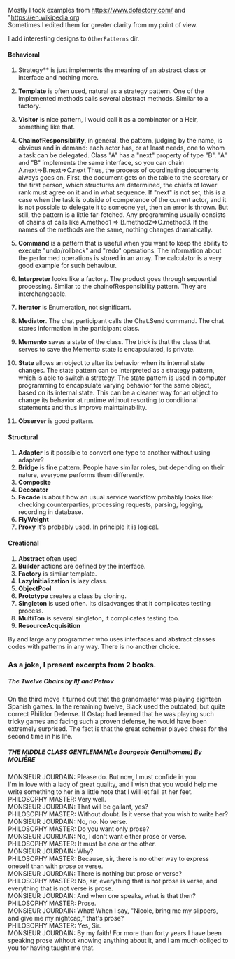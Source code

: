 
Mostly I took examples from <https://www.dofactory.com/> and "<https://en.wikipedia.org>  
Sometimes I edited them for greater clarity from my point of view. 

I add interesting designs to `OtherPatterns` dir.  

#### Behavioral
1. Strategy**  is just implements the meaning of an abstract class or interface and nothing more.
1. **Template** is often used, natural as a strategy pattern. One of the implemented methods calls several abstract methods. Similar to a factory.
1. **Visitor** is  nice pattern, I would call it  as a combinator or a Heir, something like that.
1. **ChainofResponsibility**, in general, the pattern, judging by the name, is obvious and in demand: each actor has, or at least needs, one to whom a task can be delegated.
Class "A" has a "next" property of type "B". "A" and "B" implements the same interface, so you can chain A.next=>B.next=>C.next
Thus, the process of coordinating documents always goes on. First, the document gets on the table to the secretary or the first person, which structures are determined, the chiefs of lower rank must agree on it and in what sequence.
If "next" is not set,  this is a case when the task is outside of competence of the current actor, and it is not possible to delegate it to someone yet, then an error is thrown.
But still, the pattern is a little far-fetched. Any programming usually consists of chains of calls like A.method1 => B.method2=>C.method3. If the names of the methods are the same, nothing changes dramatically.

1. **Command**  is a pattern that is useful when you want to keep the ability to execute "undo/rollback"  and "redo" operations. The information about the performed operations is stored in an array. The calculator is a very good example for such behaviour. 
1. **Interpreter**  looks like a factory. The product goes through sequential processing. Similar to the chainofResponsibility pattern.  They are interchangeable.
1. **Iterator**  is  Enumeration, not significant. 
1. **Mediator**. The chat participant calls the Chat.Send command. The chat stores information in the participant class.
1.  **Memento**  saves  a state of the class. The trick is that the class that serves to save the Memento state is encapsulated, is private. 
1. **State**  allows an object to alter its behavior when its internal state changes. 
The state pattern can be interpreted as a strategy pattern, which is able to switch a strategy. The state pattern is used in computer programming to encapsulate varying behavior for the same object, based on its internal state. This can be a cleaner way for an object to change its behavior at runtime without resorting to conditional statements and thus improve maintainability.
1. **Observer**  is good patterп.
   
 
#### Structural
1. **Adapter** Is it possible to convert one type to another without using adapter?
1. **Bridge**  is fine pattern. People have similar roles, but depending on their nature, everyone performs them differently.
1. **Composite**
1. **Decorator**
1. **Facade** is  about how an usual service workflow probably looks like: checking counterparties, processing requests, parsing, logging, recording in database.
1. **FlyWeight**
1. **Proxy**  It's probably used. In principle it is logical.
 
#### Creational
1. **Abstract**  often used
1. **Builder**  actions are defined by the interface. 
1. **Factory** is   similar template. 
1. **LazyInitialization**  is lazy class.
1. **ObjectPool**
1. **Prototype**  creates a class by cloning.
1. **Singleton**  is used often. Its disadvanges that it complicates testing process.   
1. **MultiTon**  is several singleton, it complicates testing too.
1. **ResourceAcquisition**

By and large any programmer who uses interfaces and abstract classes codes with patterns in any way. There is no another choice.
 
### As a joke, I present excerpts from 2 books.

##### The Twelve Chairs by Ilf and Petrov
On the third move it turned out that the grandmaster was playing eighteen Spanish games. In the remaining twelve, Black used the outdated, but quite correct Philidor Defense. If Ostap had learned that he was playing such tricky games and facing such a proven defense, he would have been extremely surprised. The fact is that the great schemer played chess for the second time in his life.

##### THE MIDDLE CLASS GENTLEMAN(Le Bourgeois Gentilhomme) By MOLIÈRE
MONSIEUR JOURDAIN: Please do. But now, I must confide in you.  
I'm in love with a lady of great quality, and I wish that you would help me write something to her in a little note that I will let fall at her feet.   
PHILOSOPHY MASTER: Very well.   
MONSIEUR JOURDAIN: That will be gallant, yes?   
PHILOSOPHY MASTER: Without doubt. Is it verse that you wish to write her?   
MONSIEUR JOURDAIN: No, no. No verse.   
PHILOSOPHY MASTER: Do you want only prose?   
MONSIEUR JOURDAIN: No, I don't want either prose or verse.   
PHILOSOPHY MASTER: It must be one or the other.   
MONSIEUR JOURDAIN: Why?   
PHILOSOPHY MASTER: Because, sir, there is no other way to express oneself than with prose or verse.   
MONSIEUR JOURDAIN: There is nothing but prose or verse?   
PHILOSOPHY MASTER: No, sir, everything that is not prose is verse, and everything that is not verse is prose.   
MONSIEUR JOURDAIN: And when one speaks, what is that then?   
PHILOSOPHY MASTER: Prose.   
MONSIEUR JOURDAIN: What! When I say, "Nicole, bring me my slippers, and give me my nightcap," that's prose?   
PHILOSOPHY MASTER: Yes, Sir.   
MONSIEUR JOURDAIN: By my faith! For more than forty years I have been speaking prose without knowing anything about it, and I am much obliged to you for having taught me that.  





